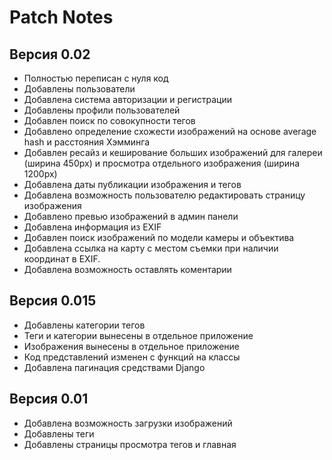# Patch Notes
## Версия 0.02
+ Полностью переписан с нуля код
+ Добавлены пользователи
+ Добавлена система авторизации и регистрации
+ Добавлены профили пользователей
+ Добавлен поиск по совокупности тегов
+ Добавлено определение схожести изображений на основе average hash и расстояния Хэмминга
+ Добавлен ресайз и кеширование больших изображений для галереи (ширина 450px) и просмотра отдельного изображения (ширина 1200px)
+ Добавлена даты публикации изображения и тегов
+ Добавлена возможность пользователю редактировать страницу изображения
+ Добавлено превью изображений в админ панели
+ Добавлена информация из EXIF
+ Добавлен поиск изображений по модели камеры и объектива
+ Добавлена ссылка на карту с местом съемки при наличии координат в EXIF.
+ Добавлена возможность оставлять коментарии

## Версия 0.015
+ Добавлены категории тегов
+ Теги и категории вынесены в отдельное приложение
+ Изображения вынесены в отдельное приложение
+ Код представлений изменен с функций на классы
+ Добавлена пагинация средствами Django

## Версия 0.01
+ Добавлена возможность загрузки изображений
+ Добавлены теги
+ Добавлены страницы просмотра тегов и главная
